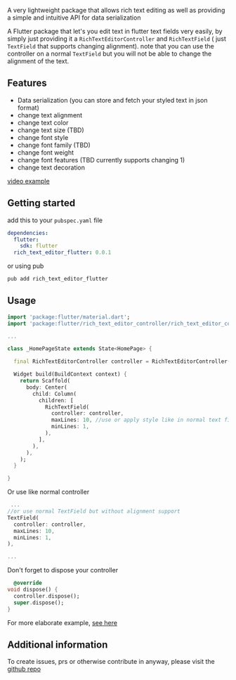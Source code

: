 A very lightweight package that allows rich text editing as well as providing a simple and intuitive
API for data serialization

A Flutter package that let's you edit text in flutter text fields very easily, by
simply just providing it a ```RichTextEditorController``` and ```RichTextField``` (
just ```TextField``` that supports changing alignment).
note that you can use the controller on a normal ```TextField``` but you will not be able to change
the alignment of the text.

## Features

- Data serialization (you can store and fetch your styled text in json format)
- change text alignment
- change text color
- change text size (TBD)
- change font style
- change font family (TBD)
- change font weight
- change font features (TBD currently supports changing 1)
- change text decoration

[video example](https://user-images.githubusercontent.com/89414401/230739943-845d77cd-60df-4d90-ba5a-1c9d14634695.mov)

## Getting started

add this to your ```pubspec.yaml``` file

```yaml
dependencies:
  flutter:
    sdk: flutter
  rich_text_editor_flutter: 0.0.1
```

or
using pub

```bash
pub add rich_text_editor_flutter
```

## Usage

```dart
import 'package:flutter/material.dart';
import 'package:flutter/rich_text_editor_controller/rich_text_editor_controller.dart';

...

class _HomePageState extends State<HomePage> {

  final RichTextEditorController controller = RichTextEditorController();

  Widget build(BuildContext context) {
    return Scaffold(
      body: Center(
        child: Column(
          children: [
            RichTextField(
              controller: controller,
              maxLines: 10, //use or apply style like in normal text fields
              minLines: 1,
            ),
          ],
        ),
      ),
    );
  }

}

```

Or use like normal controller

```dart
 ...
//or use normal TextField but without alignment support
TextField(
  controller: controller,
  maxLines: 10,
  minLines: 1,
),

...
```

Don't forget to dispose your controller

```dart
  @override
void dispose() {
  controller.dispose();
  super.dispose();
}
```

For more elaborate example, [see here](https://github.com/folaoluwafemi/rich_text_editor_controller_example)

## Additional information

To create issues, prs or otherwise contribute in anyway, please visit
the [github repo](https://github.com/folaoluwafemi/rich_text_editor_controller)
